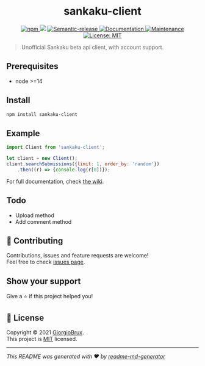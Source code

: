 <h1 align="center">sankaku-client</h1>
<p align="center">
  <a href="https://www.npmjs.com/package/sankaku-client" target="_blank">
    <img alt="npm" src="https://img.shields.io/npm/v/sankaku-client" />
  </a> 
  <img src="https://img.shields.io/badge/node-%3E%3D14-blue.svg" />
  <a href="https://github.com/semantic-release/semantic-release" target="_blank">
    <img alt="Semantic-release" src="https://img.shields.io/badge/%20%20%F0%9F%93%A6%F0%9F%9A%80-semantic--release-e10079.svg" />
  </a>  
  <a href="https://github.com/GiorgioBrux/sankaku-client/wiki" target="_blank">
    <img alt="Documentation" src="https://img.shields.io/badge/documentation-yes-brightgreen.svg" />
  </a>
  <a href="https://github.com/GiorgioBrux/sankaku-client/graphs/commit-activity" target="_blank">
    <img alt="Maintenance" src="https://img.shields.io/badge/Maintained%3F-yes-green.svg" />
  </a>
  <a href="https://github.com/GiorgioBrux/sankaku-client/blob/master/LICENSE" target="_blank">
    <img alt="License: MIT" src="https://img.shields.io/github/license/GiorgioBrux/sankaku-client" />
  </a>
</p>

> Unofficial Sankaku beta api client, with account support.

## Prerequisites

- node >=14

## Install

```sh
npm install sankaku-client
```

## Example

```js
import Client from 'sankaku-client';

let client = new Client();
client.searchSubmissions({limit: 1, order_by: 'random'})
    .then((r) => {console.log(r[0])});
```    
For full documentation, check [the wiki](https://github.com/GiorgioBrux/sankaku-client/wiki).

## Todo
- Upload method
- Add comment method

## 🤝 Contributing

Contributions, issues and feature requests are welcome!<br />Feel free to check [issues page](https://github.com/GiorgioBrux/sankaku-client/issues).

## Show your support

Give a ⭐️ if this project helped you!

## 📝 License

Copyright © 2021 [GiorgioBrux](https://github.com/GiorgioBrux).<br />
This project is [MIT](https://github.com/GiorgioBrux/sankaku-client/blob/master/LICENSE) licensed.

***
_This README was generated with ❤️ by [readme-md-generator](https://github.com/kefranabg/readme-md-generator)_
